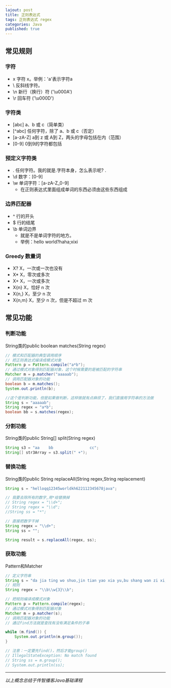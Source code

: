 ```yaml
---  
lajout: post  
title: 正则表达式  
tags: 正则表达式 regex  
categories: Java  
published: true  
---  
```


## 常见规则

### 字符

* x 字符 x。举例：'a'表示字符a
* \\ 反斜线字符。
* \n 新行（换行）符 ('\u000A') 
* \r 回车符 ('\u000D')

### 字符类

* [abc] a、b 或 c（简单类） 
* [^abc] 任何字符，除了 a、b 或 c（否定） 
* [a-zA-Z] a到 z 或 A到 Z，两头的字母包括在内（范围） 
* [0-9] 0到9的字符都包括

### 预定义字符类

* . 任何字符。我的就是.字符本身，怎么表示呢? \.
* \d 数字：[0-9]
* \w 单词字符：[a-zA-Z_0-9]
	- 在正则表达式里面组成单词的东西必须由这些东西组成

### 边界匹配器

* ^ 行的开头 
* $ 行的结尾 
* \b 单词边界
	- 就是不是单词字符的地方。
	- 举例：hello world?haha;xixi

### Greedy 数量词

* X? X，一次或一次也没有
* X* X，零次或多次
* X+ X，一次或多次
* X{n} X，恰好 n 次 
* X{n,} X，至少 n 次 
* X{n,m} X，至少 n 次，但是不超过 m 次 


## 常见功能

### 判断功能

String类的public boolean matches(String regex)

```java
// 模式和匹配器的典型调用顺序
// 把正则表达式编译成模式对象
Pattern p = Pattern.compile("a*b");
// 通过模式对象得到匹配器对象，这个时候需要的是被匹配的字符串
Matcher m = p.matcher("aaaaab");
// 调用匹配器对象的功能
boolean b = m.matches();
System.out.println(b);

//这个是判断功能，但是如果做判断，这样做就有点麻烦了，我们直接用字符串的方法做
String s = "aaaaab";
String regex = "a*b";
boolean bb = s.matches(regex);
```

### 分割功能

String类的public String[] split(String regex)

```java
String s3 = "aa    bb                cc";
String[] str3Array = s3.split(" +");
```

### 替换功能

String类的public String replaceAll(String regex,String replacement)

```java
String s = "helloqq12345worldkh622112345678java";

// 我要去除所有的数字,用*给替换掉
// String regex = "\\d+";
// String regex = "\\d";
//String ss = "*";

// 直接把数字干掉
String regex = "\\d+";
String ss = "";

String result = s.replaceAll(regex, ss);
```

### 获取功能

Pattern和Matcher

```java
// 定义字符串
String s = "da jia ting wo shuo,jin tian yao xia yu,bu shang wan zi xi,gao xing bu?";
// 规则
String regex = "\\b\\w{3}\\b";

// 把规则编译成模式对象
Pattern p = Pattern.compile(regex);
// 通过模式对象得到匹配器对象
Matcher m = p.matcher(s);
// 调用匹配器对象的功能
// 通过find方法就是查找有没有满足条件的子串

while (m.find()) {
	System.out.println(m.group());
}

// 注意：一定要先find()，然后才能group()
// IllegalStateException: No match found
// String ss = m.group();
// System.out.println(ss);
```

----------

*以上概念总结于传智播客Java基础课程*